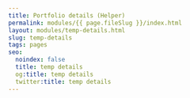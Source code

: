 ```yaml
---
title: Portfolio details (Helper)
permalink: modules/{{ page.fileSlug }}/index.html
layout: modules/temp-details.html
slug: temp-details
tags: pages
seo:
  noindex: false
  title: temp details
  og:title: temp details
  twitter:title: temp details
---
```



